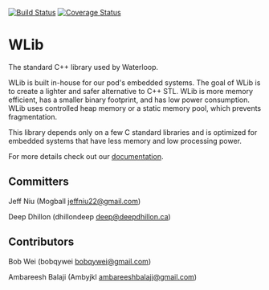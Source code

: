 [![Build Status](https://travis-ci.org/waterloop/waterloop-wlib.svg?branch=master)](https://travis-ci.org/waterloop/waterloop-wlib)
[![Coverage Status](https://coveralls.io/repos/github/waterloop/waterloop-wlib/badge.svg?branch=master)](https://coveralls.io/github/waterloop/waterloop-wlib?branch=master)

# WLib

The standard C++ library used by Waterloop. 

WLib is built in-house for our pod's embedded systems. The goal of WLib is to create a lighter and safer alternative to C++ STL. WLib is more memory efficient, has a smaller binary footprint, and has low power consumption. WLib uses controlled heap memory or a static memory pool, which prevents fragmentation.

This library depends only on a few C standard libraries and is optimized for embedded systems that have less memory and low processing power.

For more details check out our [documentation](https://teamwaterloop.github.io/waterloop-wlib/).

## Committers

Jeff Niu (Mogball [jeffniu22@gmail.com](mailto:jeffniu22@gmail.com))

Deep Dhillon (dhillondeep [deep@deepdhillon.ca](mailto:deep@deepdhillon.ca))

## Contributors

Bob Wei (bobqywei [bobqywei@gmail.com](mailto:bobqywei@gmail.com))

Ambareesh Balaji (Ambyjkl [ambareeshbalaji@gmail.com](mailto:ambareeshbalaji@gmail.com))
